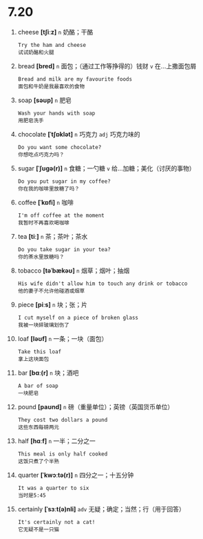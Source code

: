 # 7.20

1. cheese **[tʃiːz]** `n` 奶酪；干酪

   ```
   Try the ham and cheese
   试试奶酪和火腿
   ```

2. bread **[bred]** `n` 面包；（通过工作等挣得的）钱财 `v` 在...上撒面包屑

   ```
   Bread and milk are my favourite foods
   面包和牛奶是我最喜欢的食物
   ```

3. soap **[səʊp]** `n` 肥皂

   ```
   Wash your hands with soap
   用肥皂洗手
   ```

4. chocolate **[ˈtʃɒklət]** `n` 巧克力 `adj` 巧克力味的

   ```
   Do you want some chocolate?
   你想吃点巧克力吗？
   ```

5. sugar **[ˈʃʊɡə(r)]** `n` 食糖；一勺糖 `v` 给...加糖；美化（讨厌的事物）

   ```
   Do you put sugar in my coffee?
   你在我的咖啡里放糖了吗？
   ```

6. coffee **[ˈkɒfi]** `n` 咖啡

   ```
   I'm off coffee at the moment
   我暂时不再喜欢喝咖啡
   ```

7. tea **[tiː]** `n` 茶；茶叶；茶水

   ```
   Do you take sugar in your tea?
   你的茶水里放糖吗？
   ```

8. tobacco **[təˈbækəʊ]** `n` 烟草；烟叶；抽烟

   ```
   His wife didn't allow him to touch any drink or tobacco
   他的妻子不允许他碰酒或烟草
   ```

9. piece **[piːs]** `n` 块；张；片

   ```
   I cut myself on a piece of broken glass
   我被一块碎玻璃划伤了
   ```

10. loaf **[ləʊf]** `n` 一条；一块（面包）

    ```
    Take this loaf
    拿上这块面包
    ```

11. bar **[bɑː(r]** `n` 块；酒吧

    ```
    A bar of soap
    一块肥皂
    ```

12. pound **[paʊnd]** `n` 磅（重量单位）；英镑（英国货币单位）

    ```
    They cost two dollars a pound
    这些东西每磅两元
    ```

13. half **[hɑːf]** `n` 一半；二分之一

    ```
    This meal is only half cooked
    这饭只煮了个半熟
    ```

14. quarter **[ˈkwɔːtə(r)]** `n` 四分之一；十五分钟

    ```
    It was a quarter to six
    当时是5:45
    ```

15. certainly **[ˈsɜːt(ə)nli]** `adv` 无疑；确定；当然；行（用于回答）

    ```
    It's certainly not a cat!
    它无疑不是一只猫
    ```
